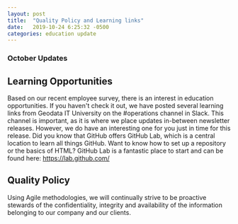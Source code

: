 ```yaml
---
layout: post
title:  "Quality Policy and Learning links"
date:   2019-10-24 6:25:32 -0500
categories: education update
---
```

### October Updates

## Learning Opportunities
Based on our recent employee survey, there is an interest in education opportunities. If you haven't check it out, we have posted several learning links from Geodata IT University on the #operations channel in Slack. This channel is important, as it is where we place updates in-between newsletter releases. However, we do have an interesting one for you just in time for this release.  Did you know that GitHub offers GitHub Lab, which is a central location to learn all things GitHub. Want to know how to set up a repository or the basics of HTML? GitHub Lab is a fantastic place to start and can be found here: https://lab.github.com/

## Quality Policy
Using Agile methodologies, we will continually strive to be proactive stewards of the confidentiality, integrity and availability of the information belonging to our company and our
clients.
